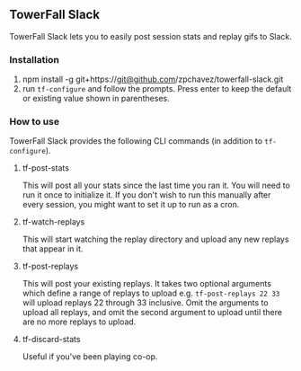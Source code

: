 ## TowerFall Slack

TowerFall Slack lets you to easily post session stats and replay gifs to Slack.

### Installation
1. npm install -g git+https://git@github.com/zpchavez/towerfall-slack.git
1. run `tf-configure` and follow the prompts. Press enter to keep the default
or existing value shown in parentheses.

### How to use
TowerFall Slack provides the following CLI commands (in addition to `tf-configure`).

1. tf-post-stats

    This will post all your stats since the last time you ran it. You will
    need to run it once to initialize it. If you don't wish to run this manually
    after every session, you might want to set it up to run as a cron.

1. tf-watch-replays

    This will start watching the replay directory and upload any new replays that
    appear in it.

1. tf-post-replays

    This will post your existing replays. It takes two optional arguments which
    define a range of replays to upload e.g. `tf-post-replays 22 33` will upload replays
    22 through 33 inclusive. Omit the arguments to upload all replays, and omit the
    second argument to upload until there are no more replays to upload.

1. tf-discard-stats

    Useful if you've been playing co-op.
